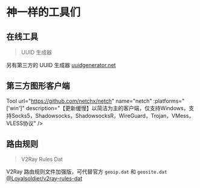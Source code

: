# 神一样的工具们

## 在线工具

> UUID 生成器

<Uuid />

另有第三方的 UUID 生成器 [uuidgenerator.net](https://www.uuidgenerator.net)

## 第三方图形客户端
<Tool
    url="https://github.com/2dust/v2rayN"
    name="V2rayN"
    :platforms="['win']"
    description="【正在更新】V2RayN 是一个基于 V2Ray和Singbox等一系列内核的 Windows 客户端。"
/>

<Tool
    url="https://github.com/Qv2ray/Qv2ray"
    name="Qv2ray"
    :platforms="['linux','win','mac']"
    description="【已停止更新】跨平台 V2Ray 客户端，支持 Linux、Windows、macOS，可通过插件系统支持 SSR / Trojan / Trojan-Go / NaiveProxy 等协议"
/>

<Tool
    url="https://github.com/MatsuriDayo/nekoray"
    name="nekoray"
    :platforms="['linux','win','mac']"
    description="【正在更新】支持SOCKS (4/4a/5),HTTP(S),Shadowsocks,VMess,VLESS,Trojan,TUIC,NaïveProxy ( Custom Core ),Hysteria2 ( Custom Core or sing-box ),Custom Outbound,Custom Config,Custom Core,v2ray Core"
/>

<Tool
    url="https://github.com/v2rayA/v2rayA"
    name="v2rayA"
    :platforms="['linux','win','mac']"
    description="【正在更新】基于 web GUI 的跨平台 V2Ray 客户端，在 Linux 上支持全局透明代理，其他平台上支持系统代理。"
/>
<Tool
    url="https://github.com/yanue/V2rayU/tree/master"
    name="v2rayU"
    :platforms="['mac']"
    description="【正在更新】MacOS平台的v2ray客户端 支持vmess,vless,ss,ssr协议,支持socks5协议,支持xlts"
/>
<Tool
    url="https://github.com/dyhkwong/Exclave"
    name="Exclave（SagerNet的分支版本）"
    :platforms="['android']"
    description="【正在更新】SagerNet 是一个基于 V2Ray 的 Android 通用代理应用。"
/>
<Tool
    url="https://github.com/2dust/v2rayNG"
    name="v2rayNG"
    :platforms="['android']"
    description="【正在更新】v2rayNG 是一个基于 Xray 的 Android 通用代理应用。"
/>

Tool
    url="https://github.com/netchx/netch"
    name="netch"
    :platforms="['win']"
    description="【更新缓慢】以简洁为主的客户端，仅支持Windows，支持Socks5，Shadowsocks，ShadowsocksR，WireGuard，Trojan，VMess，VLESS协议"
/>

<Tool
    url="https://github.com/SagerNet/SagerNet"
    name="SagerNet官方版"
    :platforms="['android']"
    description="【已停止更新】SagerNet 是一个基于 V2Ray 的 Android 通用代理应用。"
/>

## 路由规则

> V2Ray Rules Dat

V2Ray 路由规则文件加强版，可代替官方 `geoip.dat` 和 `geosite.dat` [@Loyalsoldier/v2ray-rules-dat](https://github.com/Loyalsoldier/v2ray-rules-dat)
